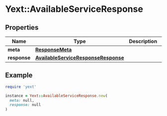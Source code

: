 # Yext::AvailableServiceResponse

## Properties

| Name | Type | Description | Notes |
| ---- | ---- | ----------- | ----- |
| **meta** | [**ResponseMeta**](ResponseMeta.md) |  | [optional] |
| **response** | [**AvailableServiceResponseResponse**](AvailableServiceResponseResponse.md) |  | [optional] |

## Example

```ruby
require 'yext'

instance = Yext::AvailableServiceResponse.new(
  meta: null,
  response: null
)
```

